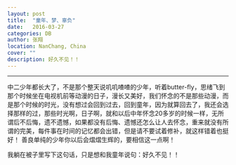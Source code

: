 ```yaml
---
layout: post
title:  "童年、梦、辜负"
date:   2016-03-27
categories: DB
author: 张翔
location: NanChang, China
cover: ""
description: 好久不见！！
---
```

---
中二少年都长大了，不是那个整天说叽叽喳喳的少年，听着butter-fly，思绪飞到那个时候坐在电视机前等动漫的日子，漫长又美好，我们怀念的不是那些动漫，而是那个时候的时光，没有想过会回到过去，回到童年，因为就算回去了，我还会选择那样的过，那些时光啊，日子啊，就和以后中年怀念20多岁的时候一样，无所谓后不后悔，遗不遗憾，如果都没有后悔、遗憾还怎么让人去怀念，重来就没有所谓的完美，每件事在时间的记忆都会出错，但是请不要试着修补，就这样错着也挺好！
善良单纯的少年你以后会熠熠生辉的，要相信这一点啊！

我躺在被子里写下这句话，只是想和我童年说句：好久不见！！